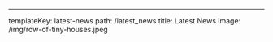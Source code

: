 ---

templateKey: latest-news
path: /latest_news
title: Latest News
image: /img/row-of-tiny-houses.jpeg

